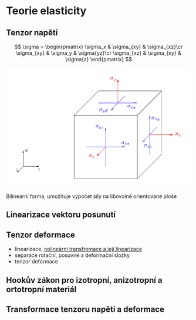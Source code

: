 # Teorie elasticity

## Tenzor napětí

$$
\sigma = \begin{pmatrix}
\sigma_x & \sigma_{xy} & \sigma_{xz}\cr
\sigma_{xy} & \sigma_y & \sigma{yz}\cr
\sigma_{xz} & \sigma_{xy} & \sigma{z}
\end{pmatrix}
$$

![](../images/stress.svg)

Bilineární forma, umožňuje výpočet síly na libovolně orientované ploše

## Linearizace vektoru posunutí
## Tenzor deformace

* linearizace, [nelineární transfromace a její linearizace](https://gist.github.com/robert-marik/dd01d023c30454183196d9c7b967aa00)
* separace rotační, posuvné a deformační složky 
* tenzor deformace

## Hookův zákon pro izotropní, anizotropní a ortotropní materiál
## Transformace tenzoru napětí a deformace

